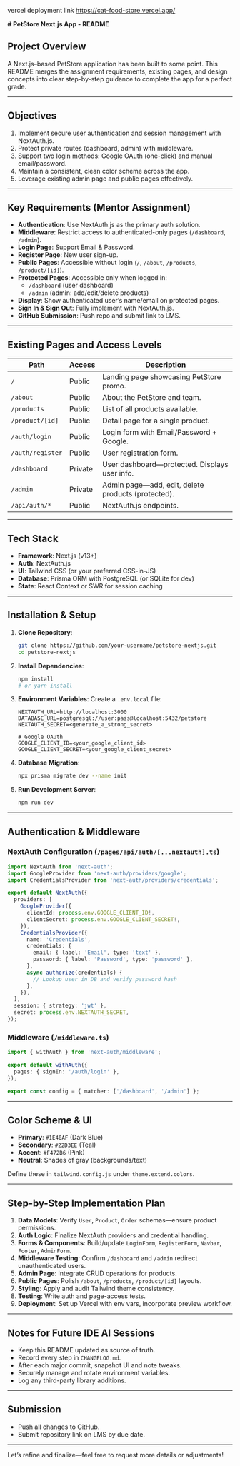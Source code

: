 vercel deployment link
https://cat-food-store.vercel.app/

**# PetStore Next.js App - README**

## Project Overview

A Next.js–based PetStore application has been built to some point. This README merges the assignment requirements, existing pages, and design concepts into clear step-by-step guidance to complete the app for a perfect grade.

---

## Objectives

1. Implement secure user authentication and session management with NextAuth.js.
2. Protect private routes (dashboard, admin) with middleware.
3. Support two login methods: Google OAuth (one-click) and manual email/password.
4. Maintain a consistent, clean color scheme across the app.
5. Leverage existing admin page and public pages effectively.

---

## Key Requirements (Mentor Assignment)

- **Authentication**: Use NextAuth.js as the primary auth solution.
- **Middleware**: Restrict access to authenticated-only pages (`/dashboard`, `/admin`).
- **Login Page**: Support Email & Password.
- **Register Page**: New user sign-up.
- **Public Pages**: Accessible without login (`/`, `/about`, `/products`, `/product/[id]`).
- **Protected Pages**: Accessible only when logged in:
  - `/dashboard` (user dashboard)
  - `/admin` (admin: add/edit/delete products)
- **Display**: Show authenticated user’s name/email on protected pages.
- **Sign In & Sign Out**: Fully implement with NextAuth.js.
- **GitHub Submission**: Push repo and submit link to LMS.

---

## Existing Pages and Access Levels

| Path             | Access  | Description                                        |
| ---------------- | ------- | -------------------------------------------------- |
| `/`              | Public  | Landing page showcasing PetStore promo.            |
| `/about`         | Public  | About the PetStore and team.                       |
| `/products`      | Public  | List of all products available.                    |
| `/product/[id]`  | Public  | Detail page for a single product.                  |
| `/auth/login`    | Public  | Login form with Email/Password + Google.           |
| `/auth/register` | Public  | User registration form.                            |
| `/dashboard`     | Private | User dashboard—protected. Displays user info.      |
| `/admin`         | Private | Admin page—add, edit, delete products (protected). |
| `/api/auth/*`    | Public  | NextAuth.js endpoints.                             |

---

## Tech Stack

- **Framework**: Next.js (v13+)
- **Auth**: NextAuth.js
- **UI**: Tailwind CSS (or your preferred CSS-in-JS)
- **Database**: Prisma ORM with PostgreSQL (or SQLite for dev)
- **State**: React Context or SWR for session caching

---

## Installation & Setup

1. **Clone Repository**:
   ```bash
   git clone https://github.com/your-username/petstore-nextjs.git
   cd petstore-nextjs
   ```
2. **Install Dependencies**:
   ```bash
   npm install
   # or yarn install
   ```
3. **Environment Variables**: Create a `.env.local` file:

   ```dotenv
   NEXTAUTH_URL=http://localhost:3000
   DATABASE_URL=postgresql://user:pass@localhost:5432/petstore
   NEXTAUTH_SECRET=<generate_a_strong_secret>

   # Google OAuth
   GOOGLE_CLIENT_ID=<your_google_client_id>
   GOOGLE_CLIENT_SECRET=<your_google_client_secret>
   ```

4. **Database Migration**:
   ```bash
   npx prisma migrate dev --name init
   ```
5. **Run Development Server**:
   ```bash
   npm run dev
   ```

---

## Authentication & Middleware

### NextAuth Configuration (`/pages/api/auth/[...nextauth].ts`)

```ts
import NextAuth from 'next-auth';
import GoogleProvider from 'next-auth/providers/google';
import CredentialsProvider from 'next-auth/providers/credentials';

export default NextAuth({
  providers: [
    GoogleProvider({
      clientId: process.env.GOOGLE_CLIENT_ID!,
      clientSecret: process.env.GOOGLE_CLIENT_SECRET!,
    }),
    CredentialsProvider({
      name: 'Credentials',
      credentials: {
        email: { label: 'Email', type: 'text' },
        password: { label: 'Password', type: 'password' },
      },
      async authorize(credentials) {
        // Lookup user in DB and verify password hash
      },
    }),
  ],
  session: { strategy: 'jwt' },
  secret: process.env.NEXTAUTH_SECRET,
});
```

### Middleware (`/middleware.ts`)

```ts
import { withAuth } from 'next-auth/middleware';

export default withAuth({
  pages: { signIn: '/auth/login' },
});

export const config = { matcher: ['/dashboard', '/admin'] };
```

---

## Color Scheme & UI

- **Primary**: `#1E40AF` (Dark Blue)
- **Secondary**: `#22D3EE` (Teal)
- **Accent**: `#F472B6` (Pink)
- **Neutral**: Shades of gray (backgrounds/text)

Define these in `tailwind.config.js` under `theme.extend.colors`.

---

## Step-by-Step Implementation Plan

1. **Data Models**: Verify `User`, `Product`, `Order` schemas—ensure product permissions.
2. **Auth Logic**: Finalize NextAuth providers and credential handling.
3. **Forms & Components**: Build/update `LoginForm`, `RegisterForm`, `Navbar`, `Footer`, `AdminForm`.
4. **Middleware Testing**: Confirm `/dashboard` and `/admin` redirect unauthenticated users.
5. **Admin Page**: Integrate CRUD operations for products.
6. **Public Pages**: Polish `/about`, `/products`, `/product/[id]` layouts.
7. **Styling**: Apply and audit Tailwind theme consistency.
8. **Testing**: Write auth and page-access tests.
9. **Deployment**: Set up Vercel with env vars, incorporate preview workflow.

---

## Notes for Future IDE AI Sessions

- Keep this README updated as source of truth.
- Record every step in `CHANGELOG.md`.
- After each major commit, snapshot UI and note tweaks.
- Securely manage and rotate environment variables.
- Log any third-party library additions.

---

## Submission

- Push all changes to GitHub.
- Submit repository link on LMS by due date.

---

Let’s refine and finalize—feel free to request more details or adjustments!

